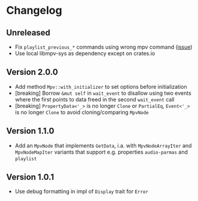 # Changelog

## Unreleased
* Fix `playlist_previous_*` commands using wrong mpv command ([issue](https://github.com/ParadoxSpiral/libmpv-rs/issues/17))
* Use local libmpv-sys as dependency except on crates.io

## Version 2.0.0
* Add method `Mpv::with_initializer` to set options before initialization
* [breaking] Borrow `&mut self` in `wait_event` to disallow using two events where the first points to data freed in the second `wait_event` call
* [breaking] `PropertyData<'_>` is no longer `Clone` or `PartialEq`, `Event<'_>` is no longer `Clone` to avoid cloning/comparing `MpvNode`

## Version 1.1.0
* Add an `MpvNode` that implements `GetData`, i.a. with `MpvNodeArrayIter` and `MpvNodeMapIter` variants that support e.g. properties `audio-parmas` and `playlist`

## Version 1.0.1
* Use debug formatting in impl of `Display` trait for `Error`
